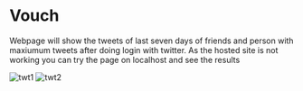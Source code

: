 # Vouch
Webpage will show the tweets of last seven days of friends and person with maxiumum tweets after doing login with twitter. As the hosted site is not working you can try the page on localhost and see the results

![twt1](https://user-images.githubusercontent.com/32058286/95367112-f675fc00-08f1-11eb-9ce0-15efa0fa0b68.PNG)
![twt2](https://user-images.githubusercontent.com/32058286/95367116-f83fbf80-08f1-11eb-826b-7d207b1ca9df.png)
